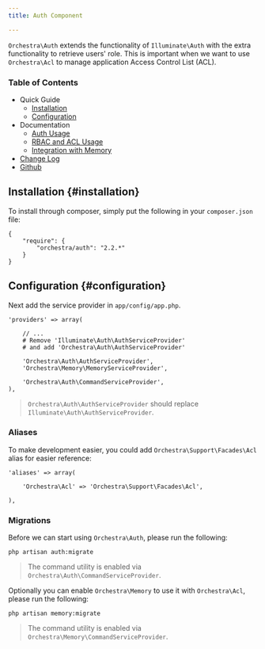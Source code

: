 ```yaml
---
title: Auth Component

---
```


`Orchestra\Auth` extends the functionality of `Illuminate\Auth` with the extra functionality to retrieve users' role. This is important when we want to use `Orchestra\Acl` to manage application Access Control List (ACL).

### Table of Contents

* Quick Guide
  - [Installation](#installation)
  - [Configuration](#configuration)
* Documentation
  - [Auth Usage](/docs/2.2/components/auth/usage)
  - [RBAC and ACL Usage](/docs/2.2/components/auth/rbac)
  - [Integration with Memory](/docs/2.2/components/auth/memory-integration)
* [Change Log](/docs/2.2/components/auth/changes#v2-2)
* [Github](https://github.com/orchestral/auth)

## Installation {#installation}

To install through composer, simply put the following in your `composer.json` file:

	{
		"require": {
			"orchestra/auth": "2.2.*"
		}
	}

## Configuration {#configuration}

Next add the service provider in `app/config/app.php`.

	'providers' => array(

		// ...
		# Remove 'Illuminate\Auth\AuthServiceProvider'
		# and add 'Orchestra\Auth\AuthServiceProvider'

		'Orchestra\Auth\AuthServiceProvider',
		'Orchestra\Memory\MemoryServiceProvider',

		'Orchestra\Auth\CommandServiceProvider',
	),

> `Orchestra\Auth\AuthServiceProvider` should replace `Illuminate\Auth\AuthServiceProvider`.

### Aliases

To make development easier, you could add `Orchestra\Support\Facades\Acl` alias for easier reference:

	'aliases' => array(

		'Orchestra\Acl' => 'Orchestra\Support\Facades\Acl',

	),

### Migrations

Before we can start using `Orchestra\Auth`, please run the following:

	php artisan auth:migrate

> The command utility is enabled via `Orchestra\Auth\CommandServiceProvider`.

Optionally you can enable `Orchestra\Memory` to use it with `Orchestra\Acl`, please run the following:

	php artisan memory:migrate

> The command utility is enabled via `Orchestra\Memory\CommandServiceProvider`.

